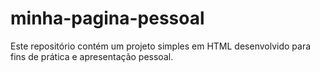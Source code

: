 # minha-pagina-pessoal
Este repositório contém um projeto simples em HTML desenvolvido para fins de prática e apresentação pessoal.

